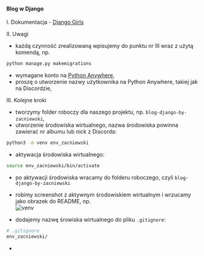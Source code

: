 #### Blog w Django

I. Dokumentacja - [Django Girls](https://tutorial.djangogirls.org/pl/)

II. Uwagi  
- każdą czynność zrealizowaną wpisujemy do punktu nr III wraz z użytą komendą, np.  
```bash
python manage.py makemigrations
```
- wymagane konto na [Python Anywhere](https://www.pythonanywhere.com/),  
- proszę o utworzenie nazwy użytkownika na Python Anywhere, takiej jak na Discordzie,  

III. Kolejne kroki
- tworzymy folder roboczy dla naszego projektu, np. `blog-django-by-zacniewski`,  
- utworzenie środowiska wirtualnego, nazwa środowiska powinna zawierać nr albumu lub nick z Discorda:  
```bash
python3 -m venv env_zacniewski
```
- aktywacja środowiska wirtualnego:  
```bash
source env_zacniewski/bin/activate
```
- po aktywacji środowiska wracamy do folderu roboczego, czyli `blog-django-by-zacniewski`
- robimy screenshot z aktywnym środowiskiem wirtualnym i wrzucamy jako obrazek do README, np.  
![venv](venv-screenshot.png)  

- dodajemy nazwę śrowiska wirtualnego do pliku `.gitignore`:  
```bash
# .gitignore
env_zacniewski/
```
- 